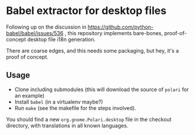 Babel extractor for desktop files
=================================

Following up on the discussion in https://github.com/python-babel/babel/issues/536 ,
this repository implements bare-bones, proof-of-concept desktop file i18n generation.

There are coarse edges, and this needs some packaging, but hey, it's a proof of concept.

Usage
-----

* Clone including submodules (this will download the source of `polari` for an example)
* Install `babel` (in a virtualenv maybe?)
* Run `make` (see the makefile for the steps involved).

You should find a new `org.gnome.Polari.desktop` file in the checkout directory, with translations in all known languages.
